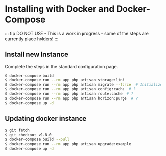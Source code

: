 # Installing with Docker and Docker-Compose

::: tip 
DO NOT USE - This is a work in progress - some of the steps are currently place holders!
:::


## Install new Instance
Complete the steps in the standard configuration page.

```bash
$ docker-compose build
$ docker-compose run --rm app php artisan storage:link
$ docker-compose run --rm app php artisan migrate --force  # Initializes an empty DB
$ docker-compose run --rm app php artisan config:cache  # ?
$ docker-compose run --rm app php artisan route:cache  # ?
$ docker-compose run --rm app php artisan horizon:purge  # ?
$ docker-compose up -d
```

## Updating docker instance

```bash
$ git fetch
$ git checkout v2.8.0
$ docker-compose build --pull
$ docker-compose run --rm app php artisan upgrade:example
$ docker-compose up -d
```
